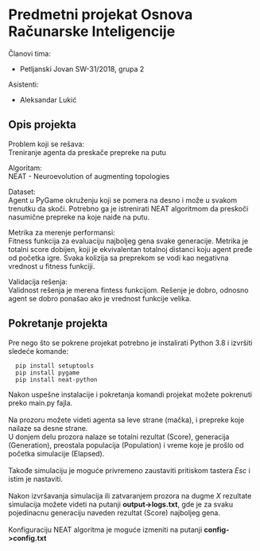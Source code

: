 # Predmetni projekat Osnova Računarske Inteligencije

Članovi tima:
* Petljanski Jovan SW-31/2018, grupa 2

Asistenti:
* Aleksandar Lukić

## Opis projekta

Problem koji se rešava:<br/>
Treniranje agenta da preskače prepreke na putu

Algoritam:<br/>
NEAT - Neuroevolution of augmenting topologies

Dataset:<br/>
Agent u PyGame okruženju koji se pomera na desno i može u svakom trenutku da skoči. Potrebno ga je istrenirati NEAT algoritmom da preskoči nasumične prepreke na koje naiđe na putu.

Metrika za merenje performansi:<br/>
Fitness funkcija za evaluaciju najboljeg gena svake generacije. Metrika je totalni score dobijen, koji je ekvivalentan totalnoj distanci koju agent pređe od početka igre. Svaka kolizija sa preprekom se vodi kao negativna vrednost u fitness funkciji.

Validacija rešenja:<br/>
Validnost rešenja je merena fintess funkcijom. Rešenje je dobro, odnosno agent se dobro ponašao ako je vrednost funkcije velika.

## Pokretanje projekta

Pre nego što se pokrene projekat potrebno je instalirati Python 3.8 i izvršiti sledeće komande:<br/>
```
  pip install setuptools
  pip install pygame
  pip install neat-python
```
Nakon uspešne instalacije i pokretanja komandi projekat možete pokrenuti preko main.py fajla.<br/>
<br/>
Na prozoru možete videti agenta sa leve strane (mačka), i prepreke koje nailaze sa desne strane.<br/>
U donjem delu prozora nalaze se totalni rezultat (Score), generacija (Generation), preostala populacija (Population) i vreme koje je prošlo od početka simulacije (Elapsed).<br/>
<br/>
Takođe simulaciju je moguće privremeno zaustaviti pritiskom tastera *Esc* i istim je nastaviti.<br/>
<br/>
Nakon izvršavanja simulacija ili zatvaranjem prozora na dugme *X* rezultate simulacija možete videti na putanji **output->logs.txt**, gde je za svaku pojedinacnu
generaciju naveden rezultat (Score) najboljeg gena.<br/>
<br/>
Konfiguraciju NEAT algoritma je moguće izmeniti na putanji **config->config.txt**
